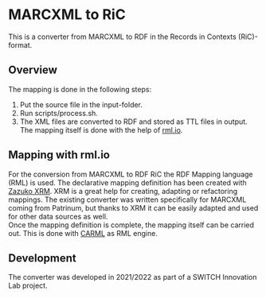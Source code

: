 # MARCXML to RiC

This is a converter from MARCXML to RDF in the Records in Contexts (RiC)-format.

## Overview
The mapping is done in the following steps:
1. Put the source file in the input-folder.
2. Run scripts/process.sh.
3. The XML files are converted to RDF and stored as TTL files in output. The mapping itself is done with the help of [rml.io](https://rml.io/).

## Mapping with rml.io
For the conversion from MARCXML to RDF RiC the RDF Mapping language (RML) is used. The declarative mapping definition has been created with [Zazuko XRM](https://zazuko.com/products/expressive-rdf-mapper/). XRM is a great help for creating, adapting or refactoring mappings. The existing converter was written specifically for MARCXML coming from Patrinum, but thanks to XRM it can be easily adapted and used for other data sources as well.  
Once the mapping definition is complete, the mapping itself can be carried out. This is done with [CARML](https://github.com/carml/carml) as RML engine.

## Development
The converter was developed in 2021/2022 as part of a SWITCH Innovation Lab project.